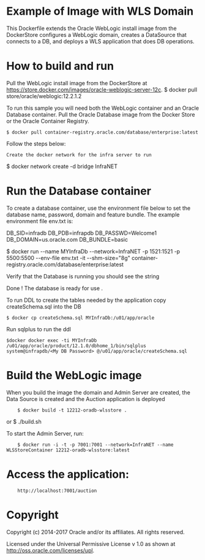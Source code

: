 Example of Image with WLS Domain
================================
This Dockerfile extends the Oracle WebLogic install image from the DockerStore configures a WebLogic domain, creates a DataSource that connects to a DB, and deploys a WLS application that does DB operations.

# How to build and run
Pull the WebLogic install image from the DockerStore at https://store.docker.com/images/oracle-weblogic-server-12c.
	$ docker pull  store/oracle/weblogic:12.2.1.2 

To run this sample you will need both the WebLogic container and an Oracle Database container. Pull the Oracle Database image from the Docker Store or the Oracle Container Registry.

	$ docker pull container-registry.oracle.com/database/enterprise:latest 

Follow the steps below:

    Create the docker network for the infra server to run

   $ docker network create -d bridge InfraNET
 
# Run the Database container 
To create a database container, use the environment file below to set the database name, password, domain and feature bundle.  The example environment file env.txt is:

DB_SID=infradb
DB_PDB=infrapdb
DB_PASSWD=Welcome1
DB_DOMAIN=us.oracle.com
DB_BUNDLE=basic


   $ docker run --name MYInfraDb --network=InfraNET -p 1521:1521 -p 5500:5500 --env-file env.txt -it --shm-size="8g" container-registry.oracle.com/database/enterprise:latest

  Verify that the Database is running you should see the string 

   Done ! The database is ready for use .

To run DDL to create the tables needed by the application copy createSchema.sql into the DB

    $ docker cp createSchema.sql MYInfraDb:/u01/app/oracle

Run sqlplus to run the ddl

    $docker docker exec -ti MYInfraDb /u01/app/oracle/product/12.1.0/dbhome_1/bin/sqlplus system@infrapdb/<My DB Password> @/u01/app/oracle/createSchema.sql

# Build the WebLogic image

When you build the image the domain and Admin Server are created, the Data Source is created and the Auction application is deployed

        $ docker build -t 12212-oradb-wlsstore .

or
        $ ./build.sh

To start the Admin Server, run:

        $ docker run -i -t -p 7001:7001 --network=InfraNET --name WLSStoreContainer 12212-oradb-wlsstore:latest

# Access the application:

        http://localhost:7001/auction

# Copyright
 Copyright (c) 2014-2017 Oracle and/or its affiliates. All rights reserved.


 Licensed under the Universal Permissive License v 1.0 as shown at http://oss.oracle.com/licenses/upl.

